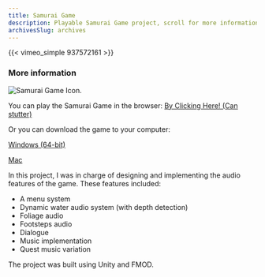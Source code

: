 ```yaml
---
title: Samurai Game
description: Playable Samurai Game project, scroll for more information.
archivesSlug: archives
---
```

{{< vimeo_simple 937572161 >}}

### More information

<img src="/images/NinjaGameIcon.png" alt="Samurai Game Icon." >

You can play the Samurai Game in the browser:
<a href="/samurai-game-build" rel="noopener" target="_blank" >By Clicking Here! (Can stutter)</a>

Or you can download the game to your computer:

<a href="/samurai-game-windows.zip" download>Windows (64-bit)</a>

<a href="/samurai-game-mac.zip">Mac</a>

In this project, I was in charge of designing and implementing the audio features of the game. These features included:

- A menu system
- Dynamic water audio system (with depth detection)
- Foliage audio
- Footsteps audio
- Dialogue
- Music implementation
- Quest music variation

The project was built using Unity and FMOD.

